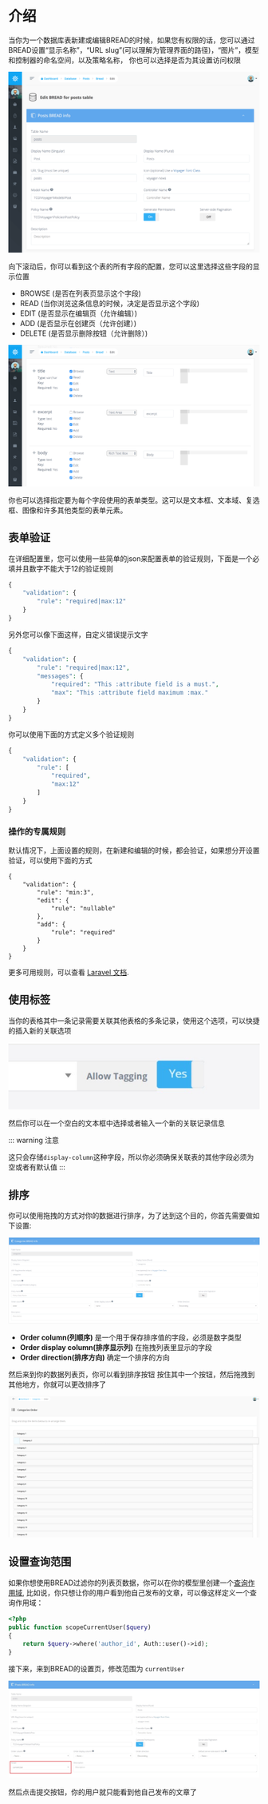 # 介绍

当你为一个数据库表新建或编辑BREAD的时候，如果您有权限的话，您可以通过BREAD设置“显示名称”，“URL slug”(可以理解为管理界面的路径)，“图片”，模型和控制器的命名空间，以及策略名称，
你也可以选择是否为其设置访问权限

![](../.gitbook/assets/bread_details.png)

向下滚动后，你可以看到这个表的所有字段的配置，您可以这里选择这些字段的显示位置

* BROWSE \(是否在列表页显示这个字段\)
* READ \(当你浏览这条信息的时候，决定是否显示这个字段\)
* EDIT \(是否显示在编辑页（允许编辑）\)
* ADD \(是否显示在创建页（允许创建）\)
* DELETE \(是否显示删除按钮（允许删除）\)

![](../.gitbook/assets/bread_fields.png)

你也可以选择指定要为每个字段使用的表单类型。这可以是文本框、文本域、复选框、图像和许多其他类型的表单元素。

## 表单验证

在详细配置里，您可以使用一些简单的json来配置表单的验证规则，下面是一个必填并且数字不能大于12的验证规则

```php
{
    "validation": {
        "rule": "required|max:12"
    }
}
```

另外您可以像下面这样，自定义错误提示文字

```php
{
    "validation": {
        "rule": "required|max:12",
        "messages": {
            "required": "This :attribute field is a must.",
            "max": "This :attribute field maximum :max."
        }
    }
}
```

你可以使用下面的方式定义多个验证规则

```php
{
    "validation": {
        "rule": [
            "required",
            "max:12"
        ]
    }
}
```

### 操作的专属规则

默认情况下，上面设置的规则，在新建和编辑的时候，都会验证，如果想分开设置验证，可以使用下面的方式

```text
{
    "validation": {
        "rule": "min:3",
        "edit": {
            "rule": "nullable"
        },
        "add": {
            "rule": "required"
        }
    }
}
```

更多可用规则，可以查看 [Laravel 文档](https://learnku.com/docs/laravel/6.x/validation/5144).

## 使用标签

当你的表格其中一条记录需要关联其他表格的多条记录，使用这个选项，可以快捷的插入新的关联选项

![](../.gitbook/assets/tagging.jpg)

然后你可以在一个空白的文本框中选择或者输入一个新的关联记录信息

::: warning 注意

这只会存储`display-column`这种字段，所以你必须确保关联表的其他字段必须为空或者有默认值
:::

## 排序

你可以使用拖拽的方式对你的数据进行排序，为了达到这个目的，你首先需要做如下设置:

![](../.gitbook/assets/bread_settings_order.png)

- **Order column(列顺序)** 是一个用于保存排序值的字段，必须是数字类型
- **Order display column(排序显示列)** 在拖拽列表里显示的字段
- **Order direction(排序方向)** 确定一个排序的方向

然后来到你的数据列表页，你可以看到排序按钮 
按住其中一个按钮，然后拖拽到其他地方，你就可以更改排序了

![](../.gitbook/assets/bread_order.png)

## 设置查询范围

如果你想使用BREAD过滤你的列表页数据，你可以在你的模型里创建一个[查询作用域](https://learnku.com/docs/laravel/5.8/eloquent/3931),
比如说，你只想让你的用户看到他自己发布的文章，可以像这样定义一个查询作用域：

```php
<?php
public function scopeCurrentUser($query)
{
    return $query->where('author_id', Auth::user()->id);
}
```

接下来，来到BREAD的设置页，修改范围为 `currentUser`

![](../.gitbook/assets/bread_scope.jpg)

然后点击提交按钮，你的用户就只能看到他自己发布的文章了
